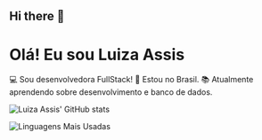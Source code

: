## Hi there 👋

# Olá! Eu sou Luiza Assis
:computer: Sou desenvolvedora FullStack!
:house_with_garden: Estou no Brasil.
:books: Atualmente aprendendo sobre desenvolvimento e banco de dados.

![Luiza Assis' GitHub stats](https://github-readme-stats.vercel.app/api?username=seu-usuario&show_icons=true&theme=radical)

![Linguagens Mais Usadas](https://github-readme-stats.vercel.app/api/top-langs/?username=seu-usuario&layout=compact&theme=radical)
